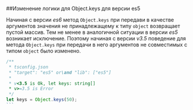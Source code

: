 ##Изменение логики для Object.keys для версии es5

Начиная с версии _es6_ метод `Object.keys` при передави в качестве аргументов значения не принадлежащему к типу `object` возвращает пустой массив. Тем не менее в аналогичной ситуации в версии _es5_ возникает исключение. Поэтому начиная с версии _v3.5_ поведение для метода `Object.keys` при передачи в него аргументов не совместимых с типом `object` было изменено.

`````ts
/**
 * tsconfig.json
 * "target": "es5" or\and "lib": ["es5"]
 *
 * v<3.5 is Ok, let keys: string[]
 * v>=3.5 is Error
 */
let keys = Object.keys(50);
```
